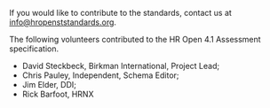 If you would like to contribute to the standards, contact us at info@hropenststandards.org.

The following volunteers contributed to the HR Open 4.1 Assessment specification.   
* David Steckbeck, Birkman International, Project Lead;  
* Chris Pauley, Independent, Schema Editor;  
* Jim Elder, DDI;  
* Rick Barfoot, HRNX  
